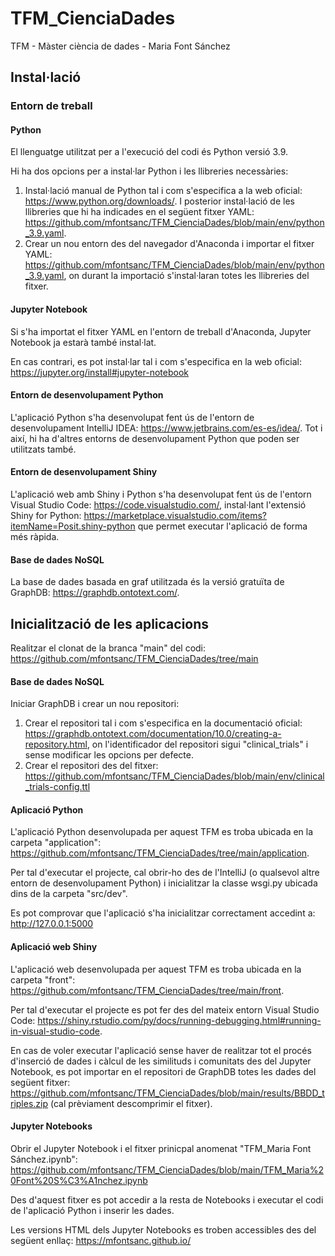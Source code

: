 # TFM_CienciaDades
TFM - Màster ciència de dades - Maria Font Sánchez

## Instal·lació

### Entorn de treball

#### Python
El llenguatge utilitzat per a l'execució del codi és Python versió 3.9. 

Hi ha dos opcions per a instal·lar Python i les llibreries necessàries:
1. Instal·lació manual de Python tal i com s'especifica a la web oficial: https://www.python.org/downloads/. I posterior instal·lació de les llibreries que hi ha indicades en el següent fitxer YAML: https://github.com/mfontsanc/TFM_CienciaDades/blob/main/env/python_3.9.yaml.
2. Crear un nou entorn des del navegador d'Anaconda i importar el fitxer YAML: https://github.com/mfontsanc/TFM_CienciaDades/blob/main/env/python_3.9.yaml, on durant la importació s'instal·laran totes les llibreries del fitxer.

#### Jupyter Notebook
Si s'ha importat el fitxer YAML en l'entorn de treball d'Anaconda, Jupyter Notebook ja estarà també instal·lat.

En cas contrari, es pot instal·lar tal i com s'especifica en la web oficial: https://jupyter.org/install#jupyter-notebook

#### Entorn de desenvolupament Python
L'aplicació Python s'ha desenvolupat fent ús de l'entorn de desenvolupament IntelliJ IDEA: https://www.jetbrains.com/es-es/idea/. Tot i així, hi ha d'altres entorns de desenvolupament Python que poden ser utilitzats també.

#### Entorn de desenvolupament Shiny
L'aplicació web amb Shiny i Python s'ha desenvolupat fent ús de l'entorn Visual Studio Code: https://code.visualstudio.com/, instal·lant l'extensió Shiny for Python: https://marketplace.visualstudio.com/items?itemName=Posit.shiny-python que permet executar l'aplicació de forma més ràpida.

#### Base de dades NoSQL
La base de dades basada en graf utilitzada és la versió gratuïta de GraphDB: https://graphdb.ontotext.com/.


## Inicialització de les aplicacions

Realitzar el clonat de la branca "main" del codi: https://github.com/mfontsanc/TFM_CienciaDades/tree/main

#### Base de dades NoSQL
Iniciar GraphDB i crear un nou repositori:
1. Crear el repositori tal i com s'especifica en la documentació oficial: https://graphdb.ontotext.com/documentation/10.0/creating-a-repository.html, on l'identificador del repositori sigui "clinical_trials" i sense modificar les opcions per defecte.
2. Crear el repositori des del fitxer: https://github.com/mfontsanc/TFM_CienciaDades/blob/main/env/clinical_trials-config.ttl 

#### Aplicació Python
L'aplicació Python desenvolupada per aquest TFM es troba ubicada en la carpeta "application": https://github.com/mfontsanc/TFM_CienciaDades/tree/main/application.

Per tal d'executar el projecte, cal obrir-ho des de l'IntelliJ (o qualsevol altre entorn de desenvolupament Python) i inicialitzar la classe wsgi.py ubicada dins de la carpeta "src/dev".

Es pot comprovar que l'aplicació s'ha inicialitzar correctament accedint a: http://127.0.0.1:5000 

#### Aplicació web Shiny
L'aplicació web desenvolupada per aquest TFM es troba ubicada en la carpeta "front": https://github.com/mfontsanc/TFM_CienciaDades/tree/main/front. 

Per tal d'executar el projecte es pot fer des del mateix entorn Visual Studio Code: https://shiny.rstudio.com/py/docs/running-debugging.html#running-in-visual-studio-code. 

En cas de voler executar l'aplicació sense haver de realitzar tot el procés d'inserció de dades i càlcul de les similituds i comunitats des del Jupyter Notebook, es pot importar en el repositori de GraphDB totes les dades del següent fitxer: https://github.com/mfontsanc/TFM_CienciaDades/blob/main/results/BBDD_triples.zip (cal prèviament descomprimir el fitxer).

#### Jupyter Notebooks
Obrir el Jupyter Notebook i el fitxer prinicpal anomenat "TFM_Maria Font Sánchez.ipynb": https://github.com/mfontsanc/TFM_CienciaDades/blob/main/TFM_Maria%20Font%20S%C3%A1nchez.ipynb 

Des d'aquest fitxer es pot accedir a la resta de Notebooks i executar el codi de l'aplicació Python i inserir les dades.

Les versions HTML dels Jupyter Notebooks es troben accessibles des del següent enllaç: https://mfontsanc.github.io/
